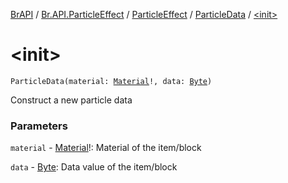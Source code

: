 [BrAPI](../../../index.md) / [Br.API.ParticleEffect](../../index.md) / [ParticleEffect](../index.md) / [ParticleData](index.md) / [&lt;init&gt;](./-init-.md)

# &lt;init&gt;

`ParticleData(material: `[`Material`](https://hub.spigotmc.org/javadocs/spigot/org/bukkit/Material.html)`!, data: `[`Byte`](https://kotlinlang.org/api/latest/jvm/stdlib/kotlin/-byte/index.html)`)`

Construct a new particle data

### Parameters

`material` - [Material](https://hub.spigotmc.org/javadocs/spigot/org/bukkit/Material.html)!: Material of the item/block

`data` - [Byte](https://kotlinlang.org/api/latest/jvm/stdlib/kotlin/-byte/index.html): Data value of the item/block